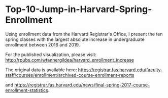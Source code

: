 # Top-10-Jump-in-Harvard-Spring-Enrollment

Using enrollment data from the Harvard Registrar's Office, I present the ten spring classes with the largest absolute increase in undergraduate enrollment between 2016 and 2019.

For the published visualization, please visit: http://rpubs.com/wtannergildea/harvard_enrollment_increase

The original data is available here: 
https://registrar.fas.harvard.edu/faculty-staff/courses/enrollment/archived-course-enrollment-reports

and https://registrar.fas.harvard.edu/news/final-spring-2017-course-enrollment-statistics.


